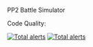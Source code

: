 PP2 Battle Simulator

Code Quality:

[![Total alerts](https://img.shields.io/lgtm/alerts/g/Altair115/PP2-BattleSim-MI-Cl.svg?logo=lgtm&logoWidth=18)](https://lgtm.com/projects/g/Altair115/PP2-BattleSim-MI-Cl/alerts/)
[![Total alerts](https://img.shields.io/lgtm/alerts/g/Altair115/PP2-BattleSim-MI-Cl.svg?logo=lgtm&logoWidth=18)](https://lgtm.com/projects/g/Altair115/PP2-BattleSim-MI-Cl/alerts/)
